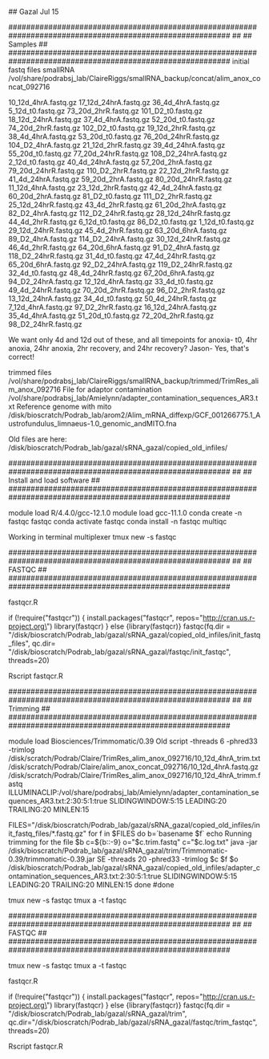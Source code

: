 \## Gazal Jul 15

\##########################################################################################################
\## \## Samples \##
\##########################################################################################################
initial fastq files smallRNA
/vol/share/podrabsj_lab/ClaireRiggs/smallRNA_backup/concat/alim_anox_concat_092716

10_12d_4hrA.fastq.gz 17_12d_24hrA.fastq.gz 36_4d_4hrA.fastq.gz
5_12d_t0.fastq.gz 73_20d_2hrR.fastq.gz 101_D2_t0.fastq.gz
18_12d_24hrA.fastq.gz 37_4d_4hrA.fastq.gz 52_20d_t0.fastq.gz
74_20d_2hrR.fastq.gz 102_D2_t0.fastq.gz 19_12d_2hrR.fastq.gz
38_4d_4hrA.fastq.gz 53_20d_t0.fastq.gz 76_20d_24hrR.fastq.gz
104_D2_4hrA.fastq.gz 21_12d_2hrR.fastq.gz 39_4d_24hrA.fastq.gz
55_20d_t0.fastq.gz 77_20d_24hrR.fastq.gz 108_D2_24hrA.fastq.gz
2_12d_t0.fastq.gz 40_4d_24hrA.fastq.gz 57_20d_2hrA.fastq.gz
79_20d_24hrR.fastq.gz 110_D2_2hrR.fastq.gz 22_12d_2hrR.fastq.gz
41_4d_24hrA.fastq.gz 59_20d_2hrA.fastq.gz 80_20d_24hrR.fastq.gz
11_12d_4hrA.fastq.gz 23_12d_2hrR.fastq.gz 42_4d_24hrA.fastq.gz
60_20d_2hrA.fastq.gz 81_D2_t0.fastq.gz 111_D2_2hrR.fastq.gz
25_12d_24hrR.fastq.gz 43_4d_2hrR.fastq.gz 61_20d_2hrA.fastq.gz
82_D2_4hrA.fastq.gz 112_D2_24hrR.fastq.gz 28_12d_24hrR.fastq.gz
44_4d_2hrR.fastq.gz 6_12d_t0.fastq.gz 86_D2_t0.fastq.gz
1_12d_t0.fastq.gz 29_12d_24hrR.fastq.gz 45_4d_2hrR.fastq.gz
63_20d_6hrA.fastq.gz 89_D2_4hrA.fastq.gz 114_D2_24hrA.fastq.gz
30_12d_24hrR.fastq.gz 46_4d_2hrR.fastq.gz 64_20d_6hrA.fastq.gz
91_D2_4hrA.fastq.gz 118_D2_24hrR.fastq.gz 31_4d_t0.fastq.gz
47_4d_24hrR.fastq.gz 65_20d_6hrA.fastq.gz 92_D2_24hrA.fastq.gz
119_D2_24hrR.fastq.gz 32_4d_t0.fastq.gz 48_4d_24hrR.fastq.gz
67_20d_6hrA.fastq.gz 94_D2_24hrA.fastq.gz 12_12d_4hrA.fastq.gz
33_4d_t0.fastq.gz 49_4d_24hrR.fastq.gz 70_20d_2hrR.fastq.gz
96_D2_2hrR.fastq.gz 13_12d_24hrA.fastq.gz 34_4d_t0.fastq.gz
50_4d_24hrR.fastq.gz 7_12d_4hrA.fastq.gz 97_D2_2hrR.fastq.gz
16_12d_24hrA.fastq.gz 35_4d_4hrA.fastq.gz 51_20d_t0.fastq.gz
72_20d_2hrR.fastq.gz 98_D2_24hrR.fastq.gz

We want only 4d and 12d out of these, and all timepoints for anoxia- t0,
4hr anoxia, 24hr anoxia, 2hr recovery, and 24hr recovery? Jason- Yes,
that\'s correct!

trimmed files
/vol/share/podrabsj_lab/ClaireRiggs/smallRNA_backup/trimmed/TrimRes_alim_anox_092716
File for adaptor contamination
/vol/share/podrabsj_lab/Amielynn/adapter_contamination_sequences_AR3.txt
Reference genome with mito
/disk/bioscratch/Podrab_lab/arom2/Alim_mRNA_diffexp/GCF_001266775.1_Austrofundulus_limnaeus-1.0_genomic_andMITO.fna

Old files are here:
/disk/bioscratch/Podrab_lab/gazal/sRNA_gazal/copied_old_infiles/

\##########################################################################################################
\## \## Install and load software \##
\##########################################################################################################

module load R/4.4.0/gcc-12.1.0 module load gcc-11.1.0 conda create -n
fastqc fastqc conda activate fastqc conda install -n fastqc multiqc

Working in terminal multiplexer tmux new -s fastqc

\##########################################################################################################
\## \## FASTQC \##
\##########################################################################################################

fastqcr.R

if (!require(\"fastqcr\")) { install.packages(\"fastqcr\",
repos=\"http://cran.us.r-project.org\") library(fastqcr) } else
{library(fastqcr)} fastqc(fq.dir =
\"/disk/bioscratch/Podrab_lab/gazal/sRNA_gazal/copied_old_infiles/init_fastq_files\",
qc.dir=
\"/disk/bioscratch/Podrab_lab/gazal/sRNA_gazal/fastqc/init_fastqc\",
threads=20)

Rscript fastqcr.R

\##########################################################################################################
\## \## Trimming \##
\##########################################################################################################

module load Biosciences/Trimmomatic/0.39 Old script -threads 6 -phred33
-trimlog
/disk/scratch/Podrab/Claire/TrimRes_alim_anox_092716/10_12d_4hrA_trim.txt
/disk/scratch/Podrab/Claire/alim_anox_concat_092716/10_12d_4hrA.fastq.gz
/disk/scratch/Podrab/Claire/TrimRes_alim_anox_092716/10_12d_4hrA_trimm.fastq
ILLUMINACLIP:/vol/share/podrabsj_lab/Amielynn/adapter_contamination_sequences_AR3.txt:2:30:5:1:true
SLIDINGWINDOW:5:15 LEADING:20 TRAILING:20 MINLEN:15

FILES=\"/disk/bioscratch/Podrab_lab/gazal/sRNA_gazal/copied_old_infiles/init_fastq_files/\*.fastq.gz\"
for f in \$FILES do b=\`basename \$f\` echo Running trimming for the
file \$b c=\${b::-9} o=\"\$c.trim.fastq\" c=\"\$c.log.txt\" java -jar
/disk/bioscratch/Podrab_lab/gazal/sRNA_gazal/trim/Trimmomatic-0.39/trimmomatic-0.39.jar
SE -threads 20 -phred33 -trimlog \$c \$f \$o
/disk/bioscratch/Podrab_lab/gazal/sRNA_gazal/copied_old_infiles/adapter_contamination_sequences_AR3.txt:2:30:5:1:true
SLIDINGWINDOW:5:15 LEADING:20 TRAILING:20 MINLEN:15 done #done

tmux new -s fastqc tmux a -t fastqc

\##########################################################################################################
\## \## FASTQC \##
\##########################################################################################################

tmux new -s fastqc tmux a -t fastqc

fastqcr.R

if (!require(\"fastqcr\")) { install.packages(\"fastqcr\",
repos=\"http://cran.us.r-project.org\") library(fastqcr) } else
{library(fastqcr)} fastqc(fq.dir =
\"/disk/bioscratch/Podrab_lab/gazal/sRNA_gazal/trim\",
qc.dir=\"/disk/bioscratch/Podrab_lab/gazal/sRNA_gazal/fastqc/trim_fastqc\",
threads=20)

Rscript fastqcr.R
